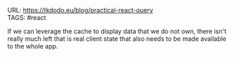 URL: https://tkdodo.eu/blog/practical-react-query  
TAGS: #react  

If we can leverage the cache to display data that we do not own,
there isn't really much left that is real client state that also needs to be made available to the whole app.

